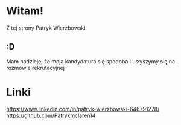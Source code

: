# Witam!

Z tej strony Patryk Wierzbowski

## :D

Mam nadzieję, że moja kandydatura się spodoba i usłyszymy się na rozmowie rekrutacyjnej

# Linki 

https://www.linkedin.com/in/patryk-wierzbowski-646791278/
https://github.com/Patrykmclaren14
